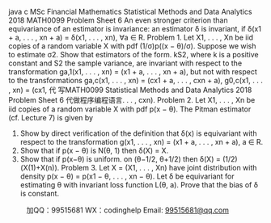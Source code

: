java c
MSc Financial Mathematics
Statistical Methods and Data Analytics 2018
MATH0099
Problem Sheet 6
An even stronger criterion than equivariance of an estimator is invariance: an estimator δ is invariant, if
δ(x1 + a, . . . , xn + a) = δ(x1, . . . , xn),       ∀a ∈ R.
Problem 1.       Let X1, . . . , Xn be iid copies of a random variable X with pdf (1/σ)p((x − θ)/σ). Suppose we wish to estimate σ2.
Show that estimators of the form. kS2, where k is a positive constant and S2 the sample variance, are invariant with respect to the transformation
ga,1(x1, . . . , xn) = (x1 + a, . . . , xn + a),
but not with respect to the transformations
                        ga,c(x1, . . . , xn) = (cx1 + a, . . . , cxn + a),
g0,c(x1, . . . , xn) = (cx1, 代 写MATH0099 Statistical Methods and Data Analytics 2018 Problem Sheet 6
代做程序编程语言. . . , cxn).
Problem 2.       Let X1, . . . , Xn be iid copies of a random variable X with pdf p(x − θ). The Pitman estimator (cf. Lecture 7) is given by

1. Show by direct verification of the definition that δ(x) is equivariant with respect to the transformation
g(x1, . . . , xn) = (x1 + a, . . . , xn + a), a ∈ R.
2. Show that if p(x − θ) is N(θ, 1) then δ(X) = X.
3. Show that if p(x−θ) is uniform. on (θ−1/2, θ+1/2) then δ(X) = (1/2)(X(1)+X(n)).
Problem 3.       Let X = (X1, . . . , Xn) have joint distribution with density
p(x − θ) = p(x1 − θ, . . . , xn − θ).
Let δ be equivariant for estimating θ with invariant loss function L(θ, a). Prove that the bias of δ is constant.







         
加QQ：99515681  WX：codinghelp  Email: 99515681@qq.com
